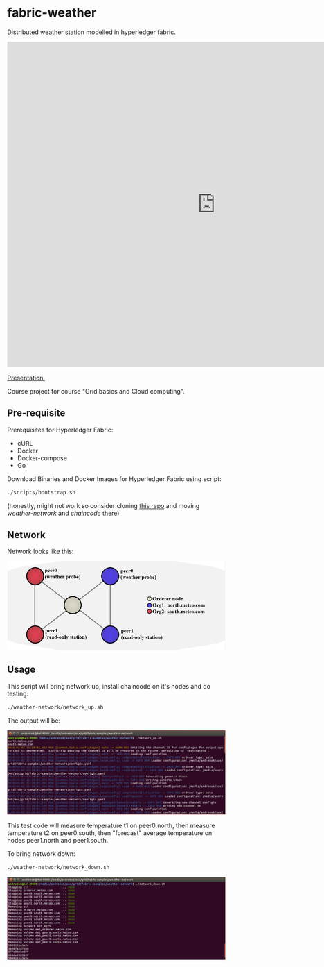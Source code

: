 # fabric-weather
Distributed weather station modelled in hyperledger fabric.

<iframe src="https://docs.google.com/presentation/d/e/2PACX-1vSD2ynCXTRIhzSIm0LrA-__1AiRCSmVheJNFeABG_GciVWIj_cGOBsHQS3GF7q85CSFzAbksP98a72l/embed?start=false&loop=false&delayms=3000" frameborder="0" width="960" height="749" allowfullscreen="true" mozallowfullscreen="true" webkitallowfullscreen="true"></iframe>

[Presentation.](https://docs.google.com/presentation/d/1nDtxYk8Xt24zOLACDAJxXDZ_6IYRTzt5nSbsjyqpx3o)

Course project for course "Grid basics and Cloud computing".

## Pre-requisite
Prerequisites for Hyperledger Fabric:
* cURL
* Docker
* Docker-compose
* Go

Download Binaries and Docker Images for Hyperledger Fabric using script:
```bash
./scripts/bootstrap.sh
```
(honestly, might not work so consider cloning [this repo](https://github.com/hyperledger/fabric-samples) and moving *weather-network* and *chaincode* there)

## Network
Network looks like this:

![Here goes scheme](docs/net.png)

## Usage
This script will bring network up, install chaincode on it's nodes and do testing:
```bash
./weather-network/network_up.sh
```
The output will be:

![Here goes gif](docs/cli_up.gif)

This test code will measure temperature t1 on peer0.north, then measure temperature t2 on peer0.south, then "forecast" average temperature on nodes peer1.north and peer1.south.

To bring network down:
```bash
./weather-network/network_down.sh
```

![Here goes gif 2](docs/cli_down.gif)
